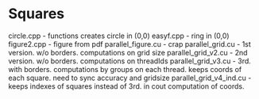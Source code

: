 # Squares
circle.cpp - functions creates circle in (0,0)
easyf.cpp - ring in (0,0)
figure2.cpp - figure from pdf
parallel_figure.cu - crap
parallel_grid.cu - 1st version. w/o borders. computations on grid size
parallel_grid_v2.cu - 2nd version. w/o borders. computations on threadIds
parallel_grid_v3.cu - 3rd. with borders. computations by groups on each thread. keeps coords of each square. need to sync accuracy and gridsize
parallel_grid_v4_ind.cu - keeps indexes of squares instead of 3rd. in cout computation of coords.

